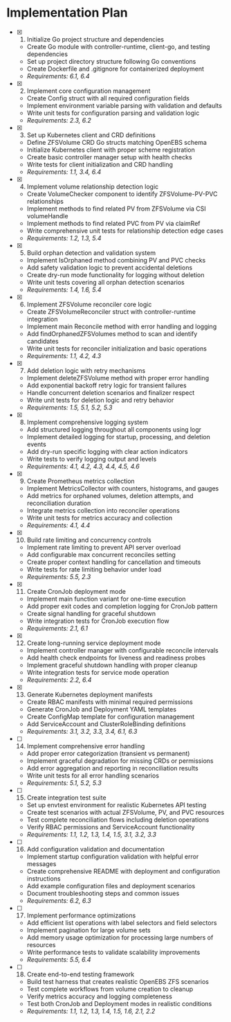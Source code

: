 # Implementation Plan

- [x] 1. Initialize Go project structure and dependencies
  - Create Go module with controller-runtime, client-go, and testing dependencies
  - Set up project directory structure following Go conventions
  - Create Dockerfile and .gitignore for containerized deployment
  - _Requirements: 6.1, 6.4_

- [x] 2. Implement core configuration management
  - Create Config struct with all required configuration fields
  - Implement environment variable parsing with validation and defaults
  - Write unit tests for configuration parsing and validation logic
  - _Requirements: 2.3, 6.2_

- [x] 3. Set up Kubernetes client and CRD definitions
  - Define ZFSVolume CRD Go structs matching OpenEBS schema
  - Initialize Kubernetes client with proper scheme registration
  - Create basic controller manager setup with health checks
  - Write tests for client initialization and CRD handling
  - _Requirements: 1.1, 3.4, 6.4_

- [x] 4. Implement volume relationship detection logic
  - Create VolumeChecker component to identify ZFSVolume-PV-PVC relationships
  - Implement methods to find related PV from ZFSVolume via CSI volumeHandle
  - Implement methods to find related PVC from PV via claimRef
  - Write comprehensive unit tests for relationship detection edge cases
  - _Requirements: 1.2, 1.3, 5.4_

- [x] 5. Build orphan detection and validation system
  - Implement IsOrphaned method combining PV and PVC checks
  - Add safety validation logic to prevent accidental deletions
  - Create dry-run mode functionality for logging without deletion
  - Write unit tests covering all orphan detection scenarios
  - _Requirements: 1.4, 1.6, 5.4_

- [x] 6. Implement ZFSVolume reconciler core logic
  - Create ZFSVolumeReconciler struct with controller-runtime integration
  - Implement main Reconcile method with error handling and logging
  - Add findOrphanedZFSVolumes method to scan and identify candidates
  - Write unit tests for reconciler initialization and basic operations
  - _Requirements: 1.1, 4.2, 4.3_

- [x] 7. Add deletion logic with retry mechanisms
  - Implement deleteZFSVolume method with proper error handling
  - Add exponential backoff retry logic for transient failures
  - Handle concurrent deletion scenarios and finalizer respect
  - Write unit tests for deletion logic and retry behavior
  - _Requirements: 1.5, 5.1, 5.2, 5.3_

- [x] 8. Implement comprehensive logging system
  - Add structured logging throughout all components using logr
  - Implement detailed logging for startup, processing, and deletion events
  - Add dry-run specific logging with clear action indicators
  - Write tests to verify logging output and levels
  - _Requirements: 4.1, 4.2, 4.3, 4.4, 4.5, 4.6_

- [x] 9. Create Prometheus metrics collection
  - Implement MetricsCollector with counters, histograms, and gauges
  - Add metrics for orphaned volumes, deletion attempts, and reconciliation duration
  - Integrate metrics collection into reconciler operations
  - Write unit tests for metrics accuracy and collection
  - _Requirements: 4.1, 4.4_

- [x] 10. Build rate limiting and concurrency controls
  - Implement rate limiting to prevent API server overload
  - Add configurable max concurrent reconciles setting
  - Create proper context handling for cancellation and timeouts
  - Write tests for rate limiting behavior under load
  - _Requirements: 5.5, 2.3_

- [x] 11. Create CronJob deployment mode
  - Implement main function variant for one-time execution
  - Add proper exit codes and completion logging for CronJob pattern
  - Create signal handling for graceful shutdown
  - Write integration tests for CronJob execution flow
  - _Requirements: 2.1, 6.1_

- [x] 12. Create long-running service deployment mode
  - Implement controller manager with configurable reconcile intervals
  - Add health check endpoints for liveness and readiness probes
  - Implement graceful shutdown handling with proper cleanup
  - Write integration tests for service mode operation
  - _Requirements: 2.2, 6.4_

- [x] 13. Generate Kubernetes deployment manifests
  - Create RBAC manifests with minimal required permissions
  - Generate CronJob and Deployment YAML templates
  - Create ConfigMap template for configuration management
  - Add ServiceAccount and ClusterRoleBinding definitions
  - _Requirements: 3.1, 3.2, 3.3, 3.4, 6.1, 6.3_

- [ ] 14. Implement comprehensive error handling
  - Add proper error categorization (transient vs permanent)
  - Implement graceful degradation for missing CRDs or permissions
  - Add error aggregation and reporting in reconciliation results
  - Write unit tests for all error handling scenarios
  - _Requirements: 5.1, 5.2, 5.3_

- [ ] 15. Create integration test suite
  - Set up envtest environment for realistic Kubernetes API testing
  - Create test scenarios with actual ZFSVolume, PV, and PVC resources
  - Test complete reconciliation flows including deletion operations
  - Verify RBAC permissions and ServiceAccount functionality
  - _Requirements: 1.1, 1.2, 1.3, 1.4, 1.5, 3.1, 3.2, 3.3_

- [ ] 16. Add configuration validation and documentation
  - Implement startup configuration validation with helpful error messages
  - Create comprehensive README with deployment and configuration instructions
  - Add example configuration files and deployment scenarios
  - Document troubleshooting steps and common issues
  - _Requirements: 6.2, 6.3_

- [ ] 17. Implement performance optimizations
  - Add efficient list operations with label selectors and field selectors
  - Implement pagination for large volume sets
  - Add memory usage optimization for processing large numbers of resources
  - Write performance tests to validate scalability improvements
  - _Requirements: 5.5, 6.4_

- [ ] 18. Create end-to-end testing framework
  - Build test harness that creates realistic OpenEBS ZFS scenarios
  - Test complete workflows from volume creation to cleanup
  - Verify metrics accuracy and logging completeness
  - Test both CronJob and Deployment modes in realistic conditions
  - _Requirements: 1.1, 1.2, 1.3, 1.4, 1.5, 1.6, 2.1, 2.2_
